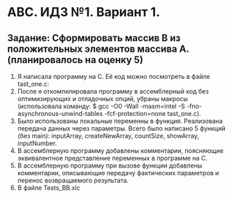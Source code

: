 # АВС. ИДЗ №1. Вариант 1.
## Задание: Сформировать массив B из положительных элементов массива А. (планировалось на оценку 5)
1) Я написала программу на C. Её код можно посмотреть в файле tast_one.c:
2) После я откомпилировала программу в ассемблерный код без оптимизирующих и отладочных опций, убраны макросы (использовала команду: $ gcc -O0 -Wall -masm=intel -S -fno-asynchronous-unwind-tables -fcf-protection=none tast_one.c).
3) Было использованы локальные переменны в функция. Реализована передача данных через параметры. Всего было написано 5 функций (без main): inputArray, createNewArray, countSize, showArray, inputNumber.
4) В ассемблерную программу добавлены комментарии, поясняющие эквивалентное представление переменных в программе на C.
5) В ассемблерную программу при вызове функции добавлены комментарии, описывающие передачу фактических параметров и перенос возвращаемого результата.
6) В файле Tests_BB.xlc
